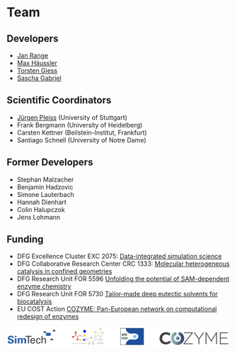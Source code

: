 # Team

## Developers

- [Jan Range](https://www.ibc.uni-stuttgart.de/institut/team/Range/)
- [Max Häussler](https://www.ibc.uni-stuttgart.de/institut/team/Giess/)
- [Torsten Giess](https://www.ibc.uni-stuttgart.de/institut/team/Giess-00001/)
- [Sascha Gabriel](https://www.ibc.uni-stuttgart.de/institut/team/Gabriel-00002/)

## Scientific Coordinators

- [Jürgen Pleiss](https://www.ibc.uni-stuttgart.de/en/institute/team/Pleiss-00001/) (University of Stuttgart) 
- Frank Bergmann (University of Heidelberg)
- Carsten Kettner (Beilstein-Institut, Frankfurt)
- Santiago Schnell (University of Notre Dame)

## Former Developers

- Stephan Malzacher
- Benjamin Hadzovic
- Simone Lauterbach
- Hannah Dienhart
- Colin Halupczok
- Jens Lohmann

## Funding 

- DFG Excellence Cluster EXC 2075: [Data-integrated simulation science](https://www.simtech.uni-stuttgart.de/exc/)
- DFG Collaborative Research Center CRC 1333: [Molecular heterogeneous catalysis in confined geometries](https://www.crc1333.de/)
- DFG Research Unit FOR 5596 [Unfolding the potential of SAM-dependent enzyme chemistry](https://for5596.uni-freiburg.de/)
- DFG Research Unit FOR 5730 [Tailor-made deep eutectic solvents for biocatalysis](https://www.naturwissenschaften.uni-hannover.de/en/detail/news/dfg-research-unit-deep-eutectic-solvents)
- EU COST Action [COZYME: Pan-European network on computational redesign of enzymes](https://www.cost.eu/actions/CA21162/)

![EnzymeML Logo](img/logo_funding.png)
